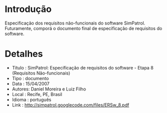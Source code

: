 # Introdução #
Especificação dos requisitos não-funcionais do software SimPatrol. Futuramente, comporá o documento final de especificação de requisitos do software.

# Detalhes #
  * Título : SimPatrol: Especificação de requisitos do software - Etapa 8 (Requisitos Não-funcionais)
  * Tipo : documento
  * Data : 15/04/2007
  * Autores: Daniel Moreira e Luiz Filho
  * Local : Recife, PE, Brasil
  * Idioma : português
  * Link : http://simpatrol.googlecode.com/files/ERSw_8.pdf
